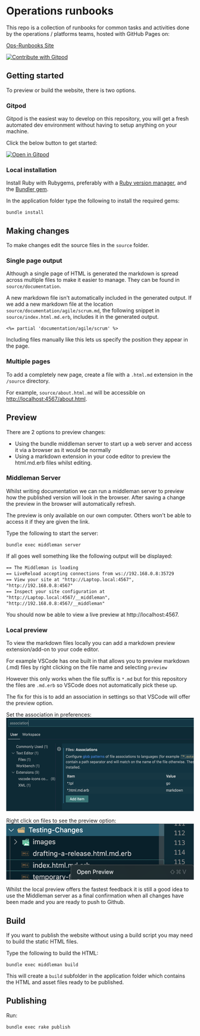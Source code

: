 # Operations runbooks

This repo is a collection of runbooks for common tasks and activities done by the operations / platforms teams, hosted with GitHub Pages on:

[Ops-Runbooks Site](https://hmcts.github.io/ops-runbooks/)

<a href="https://gitpod.io/#https://github.com/hmcts/ops-runbooks">
  <img
    src="https://img.shields.io/badge/Contribute%20with-Gitpod-908a85?logo=gitpod"
    alt="Contribute with Gitpod"
  />
</a>

## Getting started

To preview or build the website, there is two options.

### Gitpod

Gitpod is the easiest way to develop on this repository, you will get a fresh automated dev environment without having to setup anything on your machine.

Click the below button to get started:

[![Open in Gitpod](https://gitpod.io/button/open-in-gitpod.svg)](https://gitpod.io/#https://github.com/hmcts/ops-runbooks)

### Local installation

Install Ruby with Rubygems, preferably with a [Ruby version manager][rvm],
and the [Bundler gem][bundler].

In the application folder type the following to install the required gems:

```
bundle install
```

## Making changes

To make changes edit the source files in the `source` folder.

### Single page output

Although a single page of HTML is generated the markdown is spread across
multiple files to make it easier to manage. They can be found in
`source/documentation`.

A new markdown file isn't automatically included in the generated output. If we
add a new markdown file at the location `source/documentation/agile/scrum.md`,
the following snippet in `source/index.html.md.erb`, includes it in the
generated output.

```
<%= partial 'documentation/agile/scrum' %>
```

Including files manually like this lets us specify the position they appear in
the page.

### Multiple pages

To add a completely new page, create a file with a `.html.md` extension in the `/source` directory.

For example, `source/about.html.md` will be accessible on <http://localhost:4567/about.html>.

## Preview

There are 2 options to preview changes:

* Using the bundle middleman server to start up a web server and access it via a browser as it would be normally
* Using a markdown extension in your code editor to preview the html.md.erb files whilst editing.

### Middleman Server

Whilst writing documentation we can run a middleman server to preview how the
published version will look in the browser. After saving a change the preview in
the browser will automatically refresh.

The preview is only available on our own computer. Others won't be able to
access it if they are given the link.

Type the following to start the server:

```
bundle exec middleman server
```

If all goes well something like the following output will be displayed:

```
== The Middleman is loading
== LiveReload accepting connections from ws://192.168.0.8:35729
== View your site at "http://Laptop.local:4567", "http://192.168.0.8:4567"
== Inspect your site configuration at "http://Laptop.local:4567/__middleman", "http://192.168.0.8:4567/__middleman"
```

You should now be able to view a live preview at http://localhost:4567.

### Local preview

To view the markdown files locally you can add a markdown preview extension/add-on to your code editor.

For example VSCode has one built in that allows you to preview markdown (.md) files by right clicking on the file name and selecting `preview`

However this only works when the file suffix is `*.md` but for this repository the files are `.md.erb` so VSCode does not automatically pick these up.

The fix for this is to add an association in settings so that VSCode will offer the preview option.

Set the association in preferences:
<img src="images/markdownAssociation.png" alt="markdown association setting" height="250"/>

Right click on files to see the preview option:
<img src="images/previewOption.png" alt="preview option" height="150"/>

Whilst the local preview offers the fastest feedback it is still a good idea to use the Middleman server as a final confirmation when all changes have been made and you are ready to push to Github.

## Build

If you want to publish the website without using a build script you may need to
build the static HTML files.

Type the following to build the HTML:

```
bundle exec middleman build
```

This will create a `build` subfolder in the application folder which contains
the HTML and asset files ready to be published.

[rvm]: https://www.ruby-lang.org/en/documentation/installation/#managers
[bundler]: http://bundler.io/

## Publishing

Run:
```
bundle exec rake publish
```
